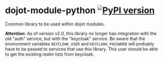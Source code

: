 # dojot-module-python [![PyPI version](https://badge.fury.io/py/dojot.module.svg)](https://badge.fury.io/py/dojot.module)

Common library to be used within dojot modules.

**Attention**: As of version v2.0, this library no longer has integration with the old "auth" service, but with the "keycloak" service.
Be aware that the environment variables `KEYCLOAK_USER` and `KEYCLOAK_PASSWORD` will probably have to be passed to services that use this library. This user should be able to get the existing realm lists from keycloak.
